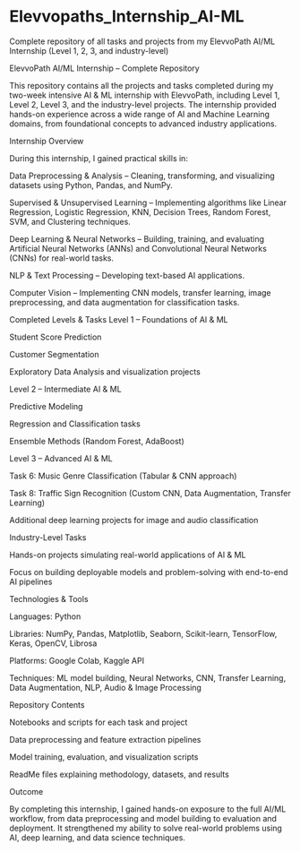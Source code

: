# Elevvopaths_Internship_AI-ML
Complete repository of all tasks and projects from my ElevvoPath AI/ML Internship (Level 1, 2, 3, and industry-level)

ElevvoPath AI/ML Internship – Complete Repository

This repository contains all the projects and tasks completed during my two-week intensive AI & ML internship with ElevvoPath, including Level 1, Level 2, Level 3, and the industry-level projects. The internship provided hands-on experience across a wide range of AI and Machine Learning domains, from foundational concepts to advanced industry applications.

Internship Overview

During this internship, I gained practical skills in:

Data Preprocessing & Analysis – Cleaning, transforming, and visualizing datasets using Python, Pandas, and NumPy.

Supervised & Unsupervised Learning – Implementing algorithms like Linear Regression, Logistic Regression, KNN, Decision Trees, Random Forest, SVM, and Clustering techniques.

Deep Learning & Neural Networks – Building, training, and evaluating Artificial Neural Networks (ANNs) and Convolutional Neural Networks (CNNs) for real-world tasks.

NLP & Text Processing – Developing text-based AI applications.

Computer Vision – Implementing CNN models, transfer learning, image preprocessing, and data augmentation for classification tasks.

Completed Levels & Tasks
Level 1 – Foundations of AI & ML

Student Score Prediction

Customer Segmentation

Exploratory Data Analysis and visualization projects

Level 2 – Intermediate AI & ML

Predictive Modeling

Regression and Classification tasks

Ensemble Methods (Random Forest, AdaBoost)

Level 3 – Advanced AI & ML

Task 6: Music Genre Classification (Tabular & CNN approach)

Task 8: Traffic Sign Recognition (Custom CNN, Data Augmentation, Transfer Learning)

Additional deep learning projects for image and audio classification

Industry-Level Tasks

Hands-on projects simulating real-world applications of AI & ML

Focus on building deployable models and problem-solving with end-to-end AI pipelines

Technologies & Tools

Languages: Python

Libraries: NumPy, Pandas, Matplotlib, Seaborn, Scikit-learn, TensorFlow, Keras, OpenCV, Librosa

Platforms: Google Colab, Kaggle API

Techniques: ML model building, Neural Networks, CNN, Transfer Learning, Data Augmentation, NLP, Audio & Image Processing

Repository Contents

Notebooks and scripts for each task and project

Data preprocessing and feature extraction pipelines

Model training, evaluation, and visualization scripts

ReadMe files explaining methodology, datasets, and results

Outcome

By completing this internship, I gained hands-on exposure to the full AI/ML workflow, from data preprocessing and model building to evaluation and deployment. It strengthened my ability to solve real-world problems using AI, deep learning, and data science techniques.
